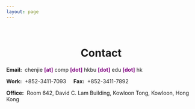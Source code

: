 ```yaml
---
layout: page
---
```


<p>&nbsp;</p>
<h1 style="text-align: center;">Contact</h1>

<p><strong>Email:&nbsp;</strong>
chenjie <span style="color:#800080;"><strong>[at]</strong></span> comp <span style="color:#800080;"><strong>[dot]</strong></span> hkbu <span style="color:#800080;"><strong>[dot]</strong></span> edu <span style="color:#800080;"><strong>[dot]</strong></span> hk
</p>

<p><strong> Work:</strong>&nbsp; +852-3411-7093 &nbsp;&nbsp;&nbsp; <strong> Fax:</strong>&nbsp; +852-3411-7892</p>

<p><strong> Office:</strong>&nbsp; Room 642, David C. Lam Building, Kowloon Tong, Kowloon, Hong Kong</p>

